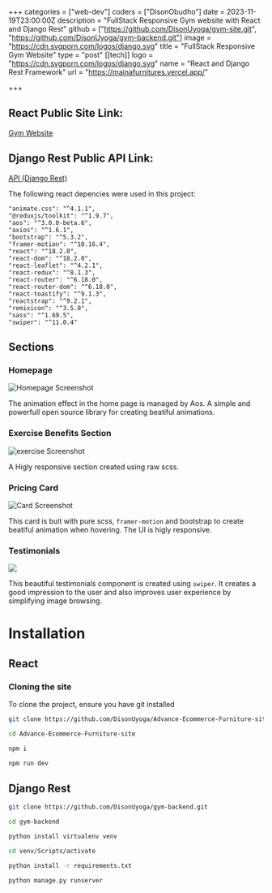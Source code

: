 +++
categories = ["web-dev"]
coders = ["DisonObudho"]
date = 2023-11-19T23:00:00Z
description = "FullStack Responsive Gym website with React and Django Rest"
github = ["https://github.com/DisonUyoga/gym-site.git", "https://github.com/DisonUyoga/gym-backend.git"]
image = "https://cdn.svgporn.com/logos/django.svg"
title = "FullStack Responsive Gym Website"
type = "post"
[[tech]]
logo = "https://cdn.svgporn.com/logos/django.svg"
name = "React and Django Rest Framework"
url = "https://mainafurnitures.vercel.app/"


+++

## React Public Site Link:

[Gym Website](https://gym-site-pi.vercel.app/)

## Django Rest Public API Link:

[API (Django Rest)](https://gymsite.pythonanywhere.com/api/category/exercise/)

The following react depencies were used in this project:

    "animate.css": "^4.1.1",
    "@reduxjs/toolkit": "^1.9.7",
    "aos": "^3.0.0-beta.6",
    "axios": "^1.6.1",
    "bootstrap": "^5.3.2",
    "framer-motion": "^10.16.4",
    "react": "^18.2.0",
    "react-dom": "^18.2.0",
    "react-leaflet": "^4.2.1",
    "react-redux": "^8.1.3",
    "react-router": "^6.18.0",
    "react-router-dom": "^6.18.0",
    "react-toastify": "^9.1.3",
    "reactstrap": "^9.2.1",
    "remixicon": "^3.5.0",
    "sass": "^1.69.5",
    "swiper": "^11.0.4"

## Sections

### Homepage

![Homepage Screenshot](https://res.cloudinary.com/dfjpdzsin/image/upload/gymHomepage_bnkk0n.png "Homepage Screenshot")

The animation effect in the home page is managed by Aos. A simple and powerfull open source library for creating beatiful animations.

### Exercise Benefits Section

![exercise Screenshot](https://res.cloudinary.com/dfjpdzsin/image/upload/execisebenefits_potkbz.png "exercise Screenshot")

A Higly responsive section created using raw scss.

### Pricing Card

![Card Screenshot](https://res.cloudinary.com/dfjpdzsin/image/upload/gymPricingplan_lhy6ud.png "Card Screenshot")

This card is bult with pure scss, `framer-motion` and bootstrap to create beatiful animation when hovering. The UI is higly responsive.

### Testimonials

![](https://res.cloudinary.com/dfjpdzsin/image/upload/testimonial_m5elut.png)

This beautiful testimonials component is created using `swiper`. It creates a good impression to the user and also improves user experience by simplifying image browsing.

# Installation

## React

### Cloning the site

To clone the project, ensure you have git installed

```bash
git clone https://github.com/DisonUyoga/Advance-Ecommerce-Furniture-site.git
```

```bash
cd Advance-Ecommerce-Furniture-site
```

```bash
npm i
```

```bash
npm run dev
```

## Django Rest

```bash
git clone https://github.com/DisonUyoga/gym-backend.git
```

```bash
cd gym-backend
```

```bash
python install virtualenv venv
```

```bash
cd venv/Scripts/activate
```

```bash
python install -r requirements.txt
```

```bash
python manage.py runserver
```
